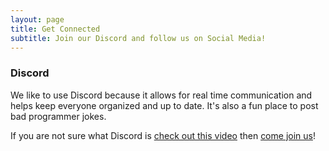 ```yaml
---
layout: page
title: Get Connected
subtitle: Join our Discord and follow us on Social Media!
---
```


### Discord
We like to use Discord because it allows for real time communication and helps keep everyone organized and up to date. It's also a fun place to post bad programmer jokes.

If you are not sure what Discord is [check out this video](https://www.youtube.com/watch?v=iFojeFuqo6Y) then [come join us](http://discord.gg/DVxBXPJ)!

<!-- ### Email
Don't miss a thing by joining our email list for updates and reminders! -->

